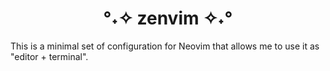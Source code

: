 <div align=center>

# °˖✧ zenvim ✧˖°

</div>

This is a minimal set of configuration for Neovim that allows me to use it as "editor + terminal".
